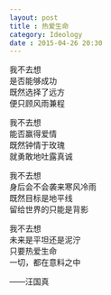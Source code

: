 ```yaml
---
layout: post
title : 热爱生命
category: Ideology
date : 2015-04-26 20:30
---
```



我不去想  
是否能够成功  
既然选择了远方  
便只顾风雨兼程  


我不去想  
能否赢得爱情  
既然钟情于玫瑰  
就勇敢地吐露真诚　


我不去想  
身后会不会袭来寒风冷雨  
既然目标是地平线  
留给世界的只能是背影  


我不去想  
未来是平坦还是泥泞  
只要热爱生命  
一切，都在意料之中

——汪国真
